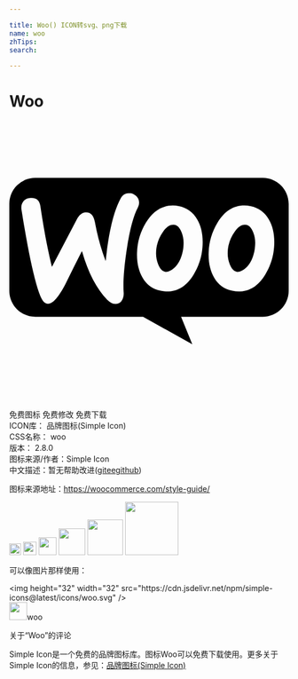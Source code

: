 ```yaml
---

title: Woo() ICON转svg、png下载
name: woo
zhTips: 
search: 

---
```


# Woo  <small style="font-size: 60%;font-weight: 100"></small>

<div id="svg" class="svg-wrap">
<svg role="img" xmlns="http://www.w3.org/2000/svg" viewBox="0 0 24 24"><title>Woo icon</title><path d="M2.227 4.857A2.228 2.228 0 000 7.094v7.457c0 1.236 1.001 2.237 2.237 2.237h9.253l4.229 2.355-.962-2.355h7.006c1.236 0 2.237-1 2.237-2.237V7.094c0-1.236-1-2.237-2.237-2.237zm8.08 1.311c.194.002.372.071.535.2a.769.769 0 01.304.56.851.851 0 01-.098.47c-.382.707-.696 1.894-.951 3.542-.246 1.6-.334 2.846-.275 3.739.02.245-.02.46-.118.647a.632.632 0 01-.52.353c-.255.02-.52-.098-.775-.362-.913-.933-1.639-2.326-2.169-4.18a184.085 184.085 0 00-1.413 2.825c-.578 1.11-1.069 1.678-1.481 1.708-.265.02-.49-.206-.687-.677-.5-1.286-1.04-3.768-1.619-7.448-.03-.255.02-.48.157-.657.137-.186.344-.284.618-.304.5-.04.785.196.854.706.304 2.051.638 3.788.991 5.21L5.809 8.41c.196-.373.441-.57.736-.589.431-.03.696.245.804.824.246 1.305.56 2.414.932 3.356.255-2.492.687-4.288 1.295-5.397.148-.274.363-.412.648-.431a.866.866 0 01.084-.004zm3.734 1.063c.167 0 .343.02.53.06.687.146 1.216.52 1.57 1.137.314.53.47 1.168.47 1.933 0 1.011-.254 1.933-.765 2.777-.588.981-1.354 1.472-2.305 1.472-.167 0-.344-.02-.53-.059-.697-.147-1.217-.52-1.57-1.138-.314-.54-.471-1.187-.471-1.943 0-1.01.255-1.933.765-2.767.599-.981 1.364-1.472 2.306-1.472zm6.152 0c.167 0 .343.02.53.06.696.146 1.216.52 1.57 1.137.314.53.47 1.168.47 1.933 0 1.011-.254 1.933-.765 2.777-.588.981-1.354 1.472-2.305 1.472-.167 0-.344-.02-.53-.059-.697-.147-1.217-.52-1.57-1.138-.314-.54-.471-1.187-.471-1.943 0-1.01.255-1.933.765-2.767.599-.981 1.364-1.472 2.306-1.472zm-6.107 1.645c-.307-.002-.606.201-.889.622a3.173 3.173 0 00-.52 1.168c-.05.225-.069.47-.069.716 0 .284.06.589.177.893.147.382.343.589.579.638.245.049.51-.06.795-.315.363-.323.608-.804.745-1.452.05-.225.069-.47.069-.726a2.49 2.49 0 00-.176-.893c-.148-.382-.344-.588-.58-.637a.714.714 0 00-.131-.014zm6.152 0c-.307-.002-.606.201-.889.622a3.173 3.173 0 00-.52 1.168c-.049.225-.069.47-.069.716 0 .284.06.589.177.893.147.382.344.589.579.638.245.049.51-.06.795-.315.363-.323.608-.804.745-1.452.04-.225.07-.47.07-.726a2.49 2.49 0 00-.177-.893c-.148-.382-.344-.588-.58-.637a.714.714 0 00-.131-.014Z"/></svg>
</div>
<detail full-name='woo'></detail>

<div class="detail-page">
<p>
<span><span class="badge-success badge">免费图标</span> <span class="badge-success badge">免费修改</span>  <span class="badge-success badge">免费下载</span> </span>
<br/>
<span>
ICON库：
<span class="badge-secondary badge">品牌图标(Simple Icon)</span> 
</span>
<br/>
<span>
CSS名称：
<span class="badge-secondary badge">woo</span> 
</span>

<br/>
<span>
版本：
<span class="badge-secondary badge">2.8.0</span> 
</span>
<br/>
<span>图标来源/作者：<span class="badge-light badge">Simple Icon</span></span> 
<br/>
<span class="zh-detail">中文描述：暂无<span class="help-link"><span>帮助改进</span>(<a href="https://gitee.com/liuwave/icon-helper/edit/master/json/brands/woo.json" target="_blank" rel="noopener noreferrer">gitee</a><a href="https://github.com/liuwave/icon-helper/edit/master/json/brands/woo.json" target="_blank" rel="noopener noreferrer">github</a></span>)</span><br/>
</p>
</div><div class="description description alert alert-light"><p>图标来源地址：<a href="https://woocommerce.com/style-guide/" target="_blank" rel="noopener noreferrer">https://woocommerce.com/style-guide/</a></p></div>
<div class="alert alert-dark">
<img height="21" width="21" src="https://cdn.jsdelivr.net/npm/simple-icons@latest/icons/woo.svg" />
<img height="24" width="24" src="https://cdn.jsdelivr.net/npm/simple-icons@latest/icons/woo.svg" />
<img height="32" width="32" src="https://cdn.jsdelivr.net/npm/simple-icons@latest/icons/woo.svg" />
<img height="48" width="48" src="https://cdn.jsdelivr.net/npm/simple-icons@latest/icons/woo.svg" />
<img height="64" width="64" src="https://cdn.jsdelivr.net/npm/simple-icons@latest/icons/woo.svg" />
<img height="96" width="96" src="https://cdn.jsdelivr.net/npm/simple-icons@latest/icons/woo.svg" />

</div>
<div>
  <p>可以像图片那样使用：    
  </p>
  <div class="alert alert-primary" style="font-size: 14px">
    &lt;img height="32" width="32" src="https://cdn.jsdelivr.net/npm/simple-icons@latest/icons/woo.svg" /&gt;
    <copy-btn content='<img height="32" width="32" src="https://cdn.jsdelivr.net/npm/simple-icons@latest/icons/woo.svg" />'></copy-btn>
  </div>
  <div class="alert alert-secondary">
    <img height="32" width="32" src="https://cdn.jsdelivr.net/npm/simple-icons@latest/icons/woo.svg" />woo
    <copy-btn content="woo" btn-title="复制图标名称"></copy-btn>
  </div>
</div>

<Vssue title="关于“Woo”的评论" >关于“Woo”的评论</Vssue>


<div><p>Simple Icon是一个免费的品牌图标库。图标Woo可以免费下载使用。更多关于  Simple Icon的信息，参见：<a target="_blank" href="https://iconhelper.cn/brands.html">品牌图标(Simple Icon)</a>
</p></div>
